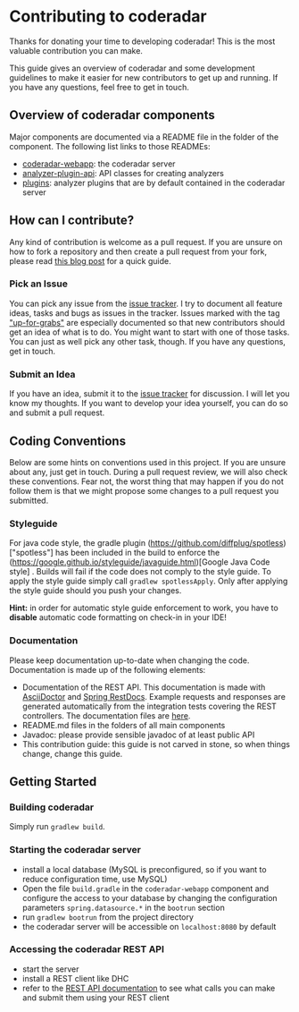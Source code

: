 # Contributing to coderadar

Thanks for donating your time to developing coderadar! This is the most
valuable contribution you can make.

This guide gives an overview of coderadar and some development guidelines
to make it easier for new contributors to get up and running. If you have
any questions, feel free to get in touch.

## Overview of coderadar components
Major components are documented via a README file in the folder of the component.
The following list links to those READMEs:

* [coderadar-webapp](https://github.com/reflectoring/coderadar/tree/master/server/coderadar-webapp): the coderadar server
* [analyzer-plugin-api](https://github.com/reflectoring/coderadar/tree/master/plugins/analyzer-plugin-api): API classes for creating analyzers
* [plugins](https://github.com/reflectoring/coderadar/tree/master/plugins): analyzer plugins that are by default contained in the coderadar server

## How can I contribute?

Any kind of contribution is welcome as a pull request.
If you are unsure on how to fork a repository and then create a pull 
request from your fork, please read [this blog post](http://www.reflectoring.io/hacks/github-fork-and-pull/)
for a quick guide.

### Pick an Issue
You can pick any issue from the [issue tracker](https://github.com/reflectoring/coderadar/issues). 
I try to document all feature ideas, tasks and bugs as issues in the tracker.
Issues marked with the tag ["up-for-grabs"](https://github.com/reflectoring/coderadar/issues?q=is%3Aissue+is%3Aopen+label%3Aup-for-grabs) are especially documented so that 
new contributors should get an idea of what is to do. You might want to
start with one of those tasks. You can just as well pick any other task, though.
If you have any questions, get in touch.

### Submit an Idea
If you have an idea, submit it to the [issue tracker](https://github.com/reflectoring/coderadar/issues)
for discussion. I will let you know my thoughts. If you want to develop your idea
yourself, you can do so and submit a pull request.

## Coding Conventions
Below are some hints on conventions used in this project. If you are unsure about
any, just get in touch. During a pull request review, we will also check these
conventions. Fear not, the worst thing that may happen if you do not follow them
is that we might propose some changes to a pull request you submitted.

### Styleguide
For java code style, the gradle plugin (https://github.com/diffplug/spotless)["spotless"] has been included in the build to enforce the
(https://google.github.io/styleguide/javaguide.html)[Google Java Code style] . Builds will fail if 
the code does not comply to the style guide. To apply the style guide simply call 
`gradlew spotlessApply`. Only after applying the style guide should you push your changes.

**Hint:** in order for automatic style guide enforcement to work, you have to **disable**
automatic code formatting on check-in in your IDE!

### Documentation
Please keep documentation up-to-date when changing the code. Documentation
is made up of the following elements:

* Documentation of the REST API. This documentation is made with [AsciiDoctor](http://asciidoctor.org/) and
  [Spring RestDocs](https://projects.spring.io/spring-restdocs/). Example requests
  and responses are generated automatically from the integration tests covering
  the REST controllers. The documentation files are [here](https://github.com/reflectoring/coderadar/tree/master/server/coderadar-webapp/src/main/asciidoc).
* README.md files in the folders of all main components
* Javadoc: please provide sensible javadoc of at least public API
* This contribution guide: this guide is not carved in stone, so when things change,
  change this guide. 
  
## Getting Started

### Building coderadar
Simply run `gradlew build`.

### Starting the coderadar server
* install a local database (MySQL is preconfigured, so if you want to reduce configuration time, use MySQL)
* Open the file `build.gradle` in the `coderadar-webapp` component and configure the 
  access to your database by changing the configuration parameters `spring.datasource.*` in
  the `bootrun` section
* run `gradlew bootrun` from the project directory
* the coderadar server will be accessible on `localhost:8080` by default

### Accessing the coderadar REST API
* start the server
* install a REST client like DHC
* refer to the [REST API documentation](http://www.reflectoring.io/coderadar/1.0.0-SNAPSHOT/docs/restapi.html)
  to see what calls you can make and submit them using your REST client
 

